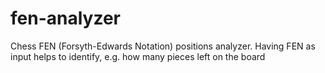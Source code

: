 # fen-analyzer
Chess FEN (Forsyth-Edwards Notation) positions analyzer. Having FEN as input helps to identify, e.g. how many pieces left on the board
